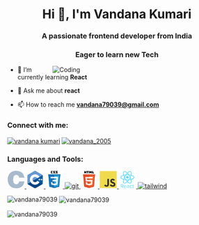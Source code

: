 <h1 align="center">Hi 👋, I'm Vandana Kumari</h1>
<h3 align="center">A passionate frontend developer from India</h3>
<h3 align="center">Eager to learn new Tech</h3>
<img align="right" alt="Coding" width="400" src= "https://github.com/user-attachments/assets/0db89431-3d76-4d28-b475-07ad9bc43079" />

- 🌱 I’m currently learning **React**

- 💬 Ask me about **react**

- 📫 How to reach me **vandana79039@gmail.com**

<h3 align="left">Connect with me:</h3>
<p align="left">
<a href="https://linkedin.com/in/vandana-kumari" target="blank"><img align="center" src="https://raw.githubusercontent.com/rahuldkjain/github-profile-readme-generator/master/src/images/icons/Social/linked-in-alt.svg" alt="vandana kumari" height="30" width="40" /></a>
<a href="https://www.leetcode.com/vandana_2005" target="blank"><img align="center" src="https://raw.githubusercontent.com/rahuldkjain/github-profile-readme-generator/master/src/images/icons/Social/leet-code.svg" alt="vandana_2005" height="30" width="40" /></a>
</p>

<h3 align="left">Languages and Tools:</h3>
<p align="left"> <a href="https://www.cprogramming.com/" target="_blank" rel="noreferrer"> <img src="https://raw.githubusercontent.com/devicons/devicon/master/icons/c/c-original.svg" alt="c" width="40" height="40"/> </a> <a href="https://www.w3schools.com/cpp/" target="_blank" rel="noreferrer"> <img src="https://raw.githubusercontent.com/devicons/devicon/master/icons/cplusplus/cplusplus-original.svg" alt="cplusplus" width="40" height="40"/> </a> <a href="https://www.w3schools.com/css/" target="_blank" rel="noreferrer"> <img src="https://raw.githubusercontent.com/devicons/devicon/master/icons/css3/css3-original-wordmark.svg" alt="css3" width="40" height="40"/> </a> <a href="https://git-scm.com/" target="_blank" rel="noreferrer"> <img src="https://www.vectorlogo.zone/logos/git-scm/git-scm-icon.svg" alt="git" width="40" height="40"/> </a> <a href="https://www.w3.org/html/" target="_blank" rel="noreferrer"> <img src="https://raw.githubusercontent.com/devicons/devicon/master/icons/html5/html5-original-wordmark.svg" alt="html5" width="40" height="40"/> </a> <a href="https://developer.mozilla.org/en-US/docs/Web/JavaScript" target="_blank" rel="noreferrer"> <img src="https://raw.githubusercontent.com/devicons/devicon/master/icons/javascript/javascript-original.svg" alt="javascript" width="40" height="40"/> </a> <a href="https://reactjs.org/" target="_blank" rel="noreferrer"> <img src="https://raw.githubusercontent.com/devicons/devicon/master/icons/react/react-original-wordmark.svg" alt="react" width="40" height="40"/> </a> <a href="https://tailwindcss.com/" target="_blank" rel="noreferrer"> <img src="https://www.vectorlogo.zone/logos/tailwindcss/tailwindcss-icon.svg" alt="tailwind" width="40" height="40"/> </a> </p>

<p><img align="left" src="https://github-readme-stats.vercel.app/api/top-langs?username=vandana79039&show_icons=true&locale=en&layout=compact" alt="vandana79039" /></p>

<p>&nbsp;<img align="center" src="https://github-readme-stats.vercel.app/api?username=vandana79039&show_icons=true&locale=en" alt="vandana79039" /></p>

<p><img align="center" src="https://github-readme-streak-stats.herokuapp.com/?user=vandana79039&" alt="vandana79039" /></p>
